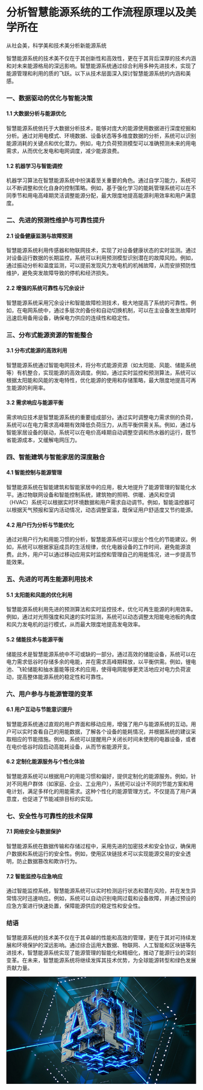 # 分析智慧能源系统的工作流程原理以及美学所在
从社会美，科学美和技术美分析新能源系统







智慧能源系统的技术美不仅在于其创新性和高效性，更在于其背后深厚的技术内涵和对未来能源格局的深远影响。智慧能源系统通过综合利用多种先进技术，实现了能源管理和利用的质的飞跃。以下从技术层面深入探讨智慧能源系统的内涵和美感。

### 一、数据驱动的优化与智能决策

#### 1.1 大数据分析与能源优化

智慧能源系统依托于大数据分析技术，能够对庞大的能源使用数据进行深度挖掘和分析。通过对用电模式、环境数据、设备状态等多维度数据的分析，系统可以识别能源消耗的关键点和优化潜力。例如，电力负荷预测模型可以准确预测未来的用电需求，从而优化发电和电网调度，减少能源浪费。

#### 1.2 机器学习与智能调控

机器学习算法在智慧能源系统中扮演着至关重要的角色。通过自学习能力，系统可以不断调整和优化自身的控制策略。例如，基于强化学习的能耗管理系统可以在不同季节和用电高峰期灵活调整能源分配，最大限度地提高能源利用效率和用户满意度。

### 二、先进的预测性维护与可靠性提升

#### 2.1 设备健康监测与故障预测

智慧能源系统利用传感器和物联网技术，实现了对设备健康状态的实时监测。通过对设备运行数据的长期监控，系统可以利用预测模型识别潜在的故障风险。例如，通过振动分析和温度监测，可以提前发现风力发电机的机械故障，从而安排预防性维护，避免突发故障导致的停机和经济损失。

#### 2.2 增强的系统可靠性与冗余设计

智慧能源系统采用冗余设计和智能故障检测技术，极大地提高了系统的可靠性。例如，在电网系统中，通过多层次的备份和自动切换机制，可以在主设备发生故障时迅速启用备用设备，确保电力供应的连续性和稳定性。

### 三、分布式能源资源的智能整合

#### 3.1 分布式能源的高效利用

智慧能源系统通过智能电网技术，将分布式能源资源（如太阳能、风能、储能系统等）有机整合，实现能源的高效调度。例如，通过实时监控和预测算法，系统可以根据太阳能和风能的发电特性，优化能源的使用和存储策略，最大限度地提高可再生能源的利用率。

#### 3.2 需求响应与能源平衡

需求响应技术是智慧能源系统的重要组成部分。通过实时调整电力需求侧的负荷，系统可以在电力需求高峰期有效降低负荷压力，从而平衡供需关系。例如，通过与智能家居设备的联动，系统可以在电价高峰期自动调整空调和热水器的运行，既节省能源成本，又缓解电网压力。

### 四、智能建筑与智能家居的深度融合

#### 4.1 智能控制与能源管理

智慧能源系统在智能建筑和智能家居中的应用，极大地提升了能源管理的智能化水平。通过物联网设备和智能控制系统，建筑物的照明、供暖、通风和空调（HVAC）系统可以根据实时环境数据和用户需求自动调节。例如，智能温控器可以根据天气预报和室内活动情况，动态调整室温，既保证用户舒适度又节约能源。

#### 4.2 用户行为分析与节能优化

通过对用户行为和用能习惯的分析，智慧能源系统可以提出个性化的节能建议。例如，系统可以根据家庭成员的生活规律，优化电器设备的工作时间，避免能源浪费。此外，用户可以通过移动应用实时监控和管理自己的用能情况，进一步提高节能效果。

### 五、先进的可再生能源利用技术

#### 5.1 太阳能和风能的优化利用

智慧能源系统利用先进的预测算法和实时监控技术，优化可再生能源的利用效率。例如，通过对光照强度和风速的实时监测，系统可以动态调整太阳能电池板的角度和风力发电机的运行模式，从而最大限度地提高发电效率。

#### 5.2 储能技术与能源平衡

储能技术是智慧能源系统中不可或缺的一部分。通过高效的储能设备，系统可以在电力需求低谷时存储多余的电能，并在需求高峰期释放，以平衡供需。例如，锂电池、飞轮储能和抽水蓄能等技术的应用，使得电网能够更灵活地应对电力负荷波动，提高整体能源系统的稳定性和可靠性。

### 六、用户参与与能源管理的变革

#### 6.1 用户互动与节能意识提升

智慧能源系统通过直观的用户界面和移动应用，增强了用户与能源系统的互动。用户可以实时查看自己的用能数据，了解各个设备的能耗情况，并根据系统的建议采取相应的节能措施。例如，系统可以提醒用户关闭长时间未使用的电器设备，或者在电价低谷时段启动高能耗设备，从而节省能源开支。

#### 6.2 定制化能源服务与个性化体验

智慧能源系统可以根据用户的用能习惯和偏好，提供定制化的能源服务。例如，针对不同用户群体（如家庭、企业、工业用户），系统可以设计不同的节能方案和用电计划，满足多样化的用能需求。这种个性化的能源管理方式，不仅提高了用户满意度，也促进了节能减排目标的实现。

### 七、安全性与可靠性的技术保障

#### 7.1 网络安全与数据保护

智慧能源系统在数据传输和存储过程中，采用先进的加密技术和安全协议，确保用户数据和系统运行的安全性。例如，使用区块链技术可以实现能源交易的安全透明，防止数据篡改和欺诈行为。

#### 7.2 智能监控与应急响应

通过智能监控系统，智慧能源系统可以实时检测运行状态和潜在风险，并在发生异常情况时迅速响应。例如，系统可以自动识别电网过载和设备故障，并通过预设的应急方案进行快速处置，保障能源供应的稳定性和安全性。

### 结语

智慧能源系统的技术美不仅在于其卓越的性能和高效的管理，更在于其对可持续发展和环境保护的深远影响。通过综合运用大数据、物联网、人工智能和区块链等先进技术，智慧能源系统实现了能源管理的智能化和精细化，推动了能源行业的深刻变革。在未来，智慧能源系统将继续发挥其技术优势，为全球能源转型和绿色发展贡献力量。

![1717218410683](智慧能源系统的技术美/1717218410683.png)
